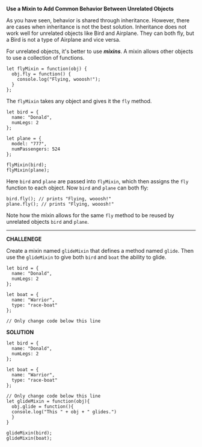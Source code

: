 **Use a Mixin to Add Common Behavior Between Unrelated Objects**


As you have seen, behavior is shared through inheritance. However, there are cases when inheritance is not the best solution. Inheritance does not work well for unrelated objects like Bird and Airplane. They can both fly, but a Bird is not a type of Airplane and vice versa.

For unrelated objects, it's better to use ***mixins***. A mixin allows other objects to use a collection of functions.


```
let flyMixin = function(obj) {
  obj.fly = function() {
    console.log("Flying, wooosh!");
  }
};
```

The `flyMixin` takes any object and gives it the `fly` method.


```
let bird = {
  name: "Donald",
  numLegs: 2
};

let plane = {
  model: "777",
  numPassengers: 524
};

flyMixin(bird);
flyMixin(plane);
```

Here `bird` and `plane` are passed into `flyMixin`, which then assigns the `fly` function to each object. Now `bird` and `plane` can both fly:

```
bird.fly(); // prints "Flying, wooosh!"
plane.fly(); // prints "Flying, wooosh!"
```

Note how the mixin allows for the same `fly` method to be reused by unrelated objects `bird` and `plane`.

---------------------

**CHALLENEGE**

Create a mixin named `glideMixin` that defines a method named `glide`. Then use the `glideMixin` to give both `bird` and `boat` the ability to glide.


```
let bird = {
  name: "Donald",
  numLegs: 2
};

let boat = {
  name: "Warrior",
  type: "race-boat"
};

// Only change code below this line

```

**SOLUTION**

```
let bird = {
  name: "Donald",
  numLegs: 2
};

let boat = {
  name: "Warrior",
  type: "race-boat"
};

// Only change code below this line
let glideMixin = function(obj){
  obj.glide = function(){
  console.log("This " + obj + " glides.")
  }
}

glideMixin(bird);
glideMixin(boat);

```
